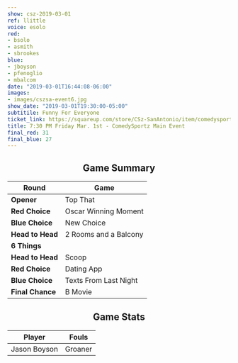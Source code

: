 ```yaml
---
show: csz-2019-03-01
ref: llittle
voice: esolo
red:
- bsolo
- asmith
- sbrookes
blue:
- jboyson
- pfenoglio
- mbalcom
date: "2019-03-01T16:44:08-06:00"
images:
- images/cszsa-event6.jpg
show_date: "2019-03-01T19:30:00-05:00"
subtitile: Funny For Everyone
ticket_link: https://squareup.com/store/CSz-SanAntonio/item/comedysportz-friday-night-27
title: 7:30 PM Friday Mar. 1st - ComedySportz Main Event
final_red: 31
final_blue: 27
---
```

<center>

## Game Summary

| **Round** | **Game** |
|--------------|------|
| **Opener**       |Top That|
| **Red Choice**   |Oscar Winning Moment|
| **Blue Choice**  |New Choice  |
| **Head to Head** |2 Rooms and a Balcony    |
| **6 Things**     |      |
| **Head to Head** |Scoop     |
| **Red Choice**   |Dating App  |
| **Blue Choice**  |Texts From Last Night  |
| **Final Chance** |B Movie   |

## Game Stats

| **Player** | **Fouls** |
|--------|-------|
|Jason Boyson |Groaner   |

</center>
